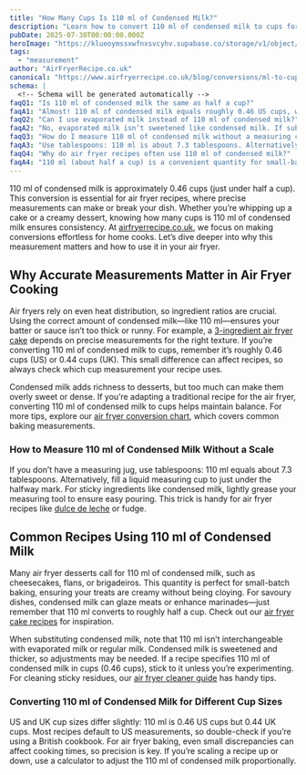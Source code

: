 ```yaml
---
title: "How Many Cups Is 110 ml of Condensed Milk?"
description: "Learn how to convert 110 ml of condensed milk to cups for perfect baking results every time. Includes air fryer-friendly tips!"
pubDate: 2025-07-30T00:00:00.000Z
heroImage: "https://klueoymssxwfnxsvcyhv.supabase.co/storage/v1/object/public/Shmucket/how-many-cups-is-110-ml-of-condensed-milk.webp"
tags:
  - "measurement"
author: "AirFryerRecipe.co.uk"
canonical: "https://www.airfryerrecipe.co.uk/blog/conversions/ml-to-cups/how-many-cups-is-110-ml-of-condensed-milk"
schema: |
  <!-- Schema will be generated automatically -->
faqQ1: "Is 110 ml of condensed milk the same as half a cup?"
faqA1: "Almost! 110 ml of condensed milk equals roughly 0.46 US cups, which is just under half a cup. For UK cups, it’s about 0.44 cups. Always measure precisely for air fryer recipes, as small differences can affect texture."
faqQ2: "Can I use evaporated milk instead of 110 ml of condensed milk?"
faqA2: "No, evaporated milk isn’t sweetened like condensed milk. If substituting, you’d need to add sugar and reduce other liquids. For best results in air fryer desserts, stick to condensed milk unless the recipe suggests alternatives."
faqQ3: "How do I measure 110 ml of condensed milk without a measuring cup?"
faqA3: "Use tablespoons: 110 ml is about 7.3 tablespoons. Alternatively, fill a standard mug to just under one-quarter full (since 1 cup is roughly 240 ml). Grease your spoon or mug first to help the condensed milk slide out easily."
faqQ4: "Why do air fryer recipes often use 110 ml of condensed milk?"
faqA4: "110 ml (about half a cup) is a convenient quantity for small-batch air fryer desserts, ensuring richness without overwhelming sweetness. It’s ideal for recipes like mini cheesecakes or caramel sauces, where balance is key."
---
```

<p>110 ml of condensed milk is approximately 0.46 cups (just under half a cup). This conversion is essential for air fryer recipes, where precise measurements can make or break your dish. Whether you’re whipping up a cake or a creamy dessert, knowing how many cups is 110 ml of condensed milk ensures consistency. At <a href=https://www.airfryerrecipe.co.uk/>airfryerrecipe.co.uk</a>, we focus on making conversions effortless for home cooks. Let’s dive deeper into why this measurement matters and how to use it in your air fryer.</p>  

<h2>Why Accurate Measurements Matter in Air Fryer Cooking</h2>  
<p>Air fryers rely on even heat distribution, so ingredient ratios are crucial. Using the correct amount of condensed milk—like 110 ml—ensures your batter or sauce isn’t too thick or runny. For example, a <a href=https://www.airfryerrecipe.co.uk/recipes>3-ingredient air fryer cake</a> depends on precise measurements for the right texture. If you’re converting 110 ml of condensed milk to cups, remember it’s roughly 0.46 cups (US) or 0.44 cups (UK). This small difference can affect recipes, so always check which cup measurement your recipe uses.</p>  

<p>Condensed milk adds richness to desserts, but too much can make them overly sweet or dense. If you’re adapting a traditional recipe for the air fryer, converting 110 ml of condensed milk to cups helps maintain balance. For more tips, explore our <a href=https://www.airfryerrecipe.co.uk/air-fryer-conversion-chart>air fryer conversion chart</a>, which covers common baking measurements.</p>  

<h3>How to Measure 110 ml of Condensed Milk Without a Scale</h3>  
<p>If you don’t have a measuring jug, use tablespoons: 110 ml equals about 7.3 tablespoons. Alternatively, fill a liquid measuring cup to just under the halfway mark. For sticky ingredients like condensed milk, lightly grease your measuring tool to ensure easy pouring. This trick is handy for air fryer recipes like <a href=https://www.airfryerrecipe.co.uk/recipe-category/dessert>dulce de leche</a> or fudge.</p>  

<h2>Common Recipes Using 110 ml of Condensed Milk</h2>  
<p>Many air fryer desserts call for 110 ml of condensed milk, such as cheesecakes, flans, or brigadeiros. This quantity is perfect for small-batch baking, ensuring your treats are creamy without being cloying. For savoury dishes, condensed milk can glaze meats or enhance marinades—just remember that 110 ml converts to roughly half a cup. Check out our <a href=https://www.airfryerrecipe.co.uk/recipe-category/cakes>air fryer cake recipes</a> for inspiration.</p>  

<p>When substituting condensed milk, note that 110 ml isn’t interchangeable with evaporated milk or regular milk. Condensed milk is sweetened and thicker, so adjustments may be needed. If a recipe specifies 110 ml of condensed milk in cups (0.46 cups), stick to it unless you’re experimenting. For cleaning sticky residues, our <a href=https://www.airfryerrecipe.co.uk/air-fryer-cleaner>air fryer cleaner guide</a> has handy tips.</p>  

<h3>Converting 110 ml of Condensed Milk for Different Cup Sizes</h3>  
<p>US and UK cup sizes differ slightly: 110 ml is 0.46 US cups but 0.44 UK cups. Most recipes default to US measurements, so double-check if you’re using a British cookbook. For air fryer baking, even small discrepancies can affect cooking times, so precision is key. If you’re scaling a recipe up or down, use a calculator to adjust the 110 ml of condensed milk proportionally.</p>
